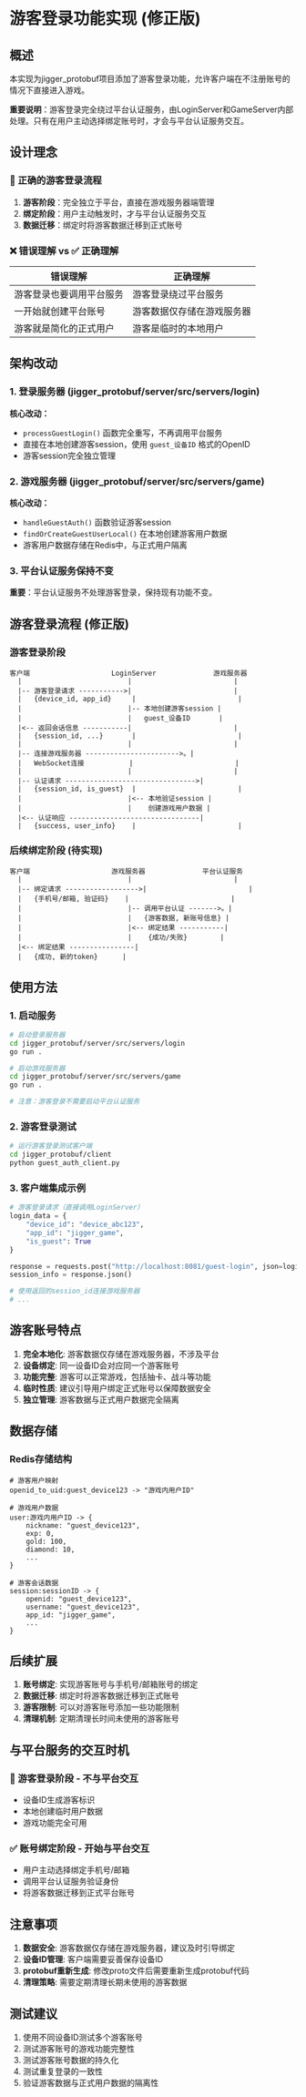 # 游客登录功能实现 (修正版)

## 概述

本实现为jigger_protobuf项目添加了游客登录功能，允许客户端在不注册账号的情况下直接进入游戏。

**重要说明**：游客登录完全绕过平台认证服务，由LoginServer和GameServer内部处理。只有在用户主动选择绑定账号时，才会与平台认证服务交互。

## 设计理念

### 🎯 正确的游客登录流程

1. **游客阶段**：完全独立于平台，直接在游戏服务器端管理
2. **绑定阶段**：用户主动触发时，才与平台认证服务交互
3. **数据迁移**：绑定时将游客数据迁移到正式账号

### ❌ 错误理解 vs ✅ 正确理解

| 错误理解 | 正确理解 |
|---------|----------|
| 游客登录也要调用平台服务 | 游客登录绕过平台服务 |
| 一开始就创建平台账号 | 游客数据仅存储在游戏服务器 |
| 游客就是简化的正式用户 | 游客是临时的本地用户 |

## 架构改动

### 1. 登录服务器 (jigger_protobuf/server/src/servers/login)

**核心改动：**
- `processGuestLogin()` 函数完全重写，不再调用平台服务
- 直接在本地创建游客session，使用 `guest_设备ID` 格式的OpenID
- 游客session完全独立管理

### 2. 游戏服务器 (jigger_protobuf/server/src/servers/game)

**核心改动：**
- `handleGuestAuth()` 函数验证游客session
- `findOrCreateGuestUserLocal()` 在本地创建游客用户数据
- 游客用户数据存储在Redis中，与正式用户隔离

### 3. 平台认证服务保持不变

**重要**：平台认证服务不处理游客登录，保持现有功能不变。

## 游客登录流程 (修正版)

### 游客登录阶段
```
客户端                    LoginServer              游戏服务器
  |                          |                         |
  |-- 游客登录请求 ----------->|                         |
  |   {device_id, app_id}     |                         |
  |                          |-- 本地创建游客session |
  |                          |   guest_设备ID       |
  |<-- 返回会话信息 -----------|                         |
  |   {session_id, ...}       |                         |
  |                          |                         |
  |-- 连接游戏服务器 ----------------------->。|
  |   WebSocket连接           |                         |
  |                          |                         |
  |-- 认证请求 -------------------------------->|
  |   {session_id, is_guest}  |                         |
  |                          |<-- 本地验证session |
  |                          |    创建游戏用户数据 |
  |<-- 认证响应 --------------------------------|
  |   {success, user_info}    |                         |
```

### 后续绑定阶段 (待实现)
```
客户端                    游戏服务器              平台认证服务
  |                          |                         |
  |-- 绑定请求 ------------------>|                         |
  |   {手机号/邮箱, 验证码}    |                         |
  |                          |-- 调用平台认证 ------->。|
  |                          |   {游客数据, 新账号信息} |
  |                          |<-- 绑定结果 -----------|
  |                          |    {成功/失败}        |
  |<-- 绑定结果 ----------------|
  |   {成功, 新的token}      |
```

## 使用方法

### 1. 启动服务

```bash
# 启动登录服务器
cd jigger_protobuf/server/src/servers/login
go run .

# 启动游戏服务器
cd jigger_protobuf/server/src/servers/game
go run .

# 注意：游客登录不需要启动平台认证服务
```

### 2. 游客登录测试

```bash
# 运行游客登录测试客户端
cd jigger_protobuf/client
python guest_auth_client.py
```

### 3. 客户端集成示例

```python
# 游客登录请求（直接调用LoginServer）
login_data = {
    "device_id": "device_abc123",
    "app_id": "jigger_game",
    "is_guest": True
}

response = requests.post("http://localhost:8081/guest-login", json=login_data)
session_info = response.json()

# 使用返回的session_id连接游戏服务器
# ...
```

## 游客账号特点

1. **完全本地化**: 游客数据仅存储在游戏服务器，不涉及平台
2. **设备绑定**: 同一设备ID会对应同一个游客账号
3. **功能完整**: 游客可以正常游戏，包括抽卡、战斗等功能
4. **临时性质**: 建议引导用户绑定正式账号以保障数据安全
5. **独立管理**: 游客数据与正式用户数据完全隔离

## 数据存储

### Redis存储结构
```
# 游客用户映射
openid_to_uid:guest_device123 -> "游戏内用户ID"

# 游戏用户数据
user:游戏内用户ID -> {
    nickname: "guest_device123",
    exp: 0,
    gold: 100,
    diamond: 10,
    ...
}

# 游客会话数据
session:sessionID -> {
    openid: "guest_device123",
    username: "guest_device123",
    app_id: "jigger_game",
    ...
}
```

## 后续扩展

1. **账号绑定**: 实现游客账号与手机号/邮箱账号的绑定
2. **数据迁移**: 绑定时将游客数据迁移到正式账号
3. **游客限制**: 可以对游客账号添加一些功能限制
4. **清理机制**: 定期清理长时间未使用的游客账号

## 与平台服务的交互时机

### 🚫 游客登录阶段 - 不与平台交互
- 设备ID生成游客标识
- 本地创建临时用户数据
- 游戏功能完全可用

### ✅ 账号绑定阶段 - 开始与平台交互
- 用户主动选择绑定手机号/邮箱
- 调用平台认证服务验证身份
- 将游客数据迁移到正式平台账号

## 注意事项

1. **数据安全**: 游客数据仅存储在游戏服务器，建议及时引导绑定
2. **设备ID管理**: 客户端需要妥善保存设备ID
3. **protobuf重新生成**: 修改proto文件后需要重新生成protobuf代码
4. **清理策略**: 需要定期清理长期未使用的游客数据

## 测试建议

1. 使用不同设备ID测试多个游客账号
2. 测试游客账号的游戏功能完整性  
3. 测试游客账号数据的持久化
4. 测试重复登录的一致性
5. 验证游客数据与正式用户数据的隔离性